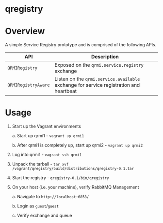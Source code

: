 # qregistry

# Overview

A simple Service Registry prototype and is comprised of the following APIs.

| API                       | Description                     |
| ------------------------- | ------------------------------- |
| `QRMIRegistry`            | Exposed on the `qrmi.service.registry` exchange   |
| `QRMIRegistryAware`       | Listen on the `qrmi.service.available` exchange for service registration and heartbeat  |

# Usage

1. Start up the Vagrant environments

    a. Start up qrmi1 - `vagrant up qrmi1`
    
    b. After qrmi1 is completely up, start up qrmi2 - `vagrant up qrmi2`

2. Log into qrmi1 - `vagrant ssh qrmi1`

3. Unpack the tarball - `tar xvf /vagrant/qregistry/build/distributions/qregistry-0.1.tar`

4. Start the registry - `qregistry-0.1/bin/qregistry`

5. On your host (i.e. your machine), verify RabbitMQ Management

    a. Navigate to `http://localhost:6858/`
    
    b. Login as `guest`/`guest`
    
    c. Verify exchange and queue


